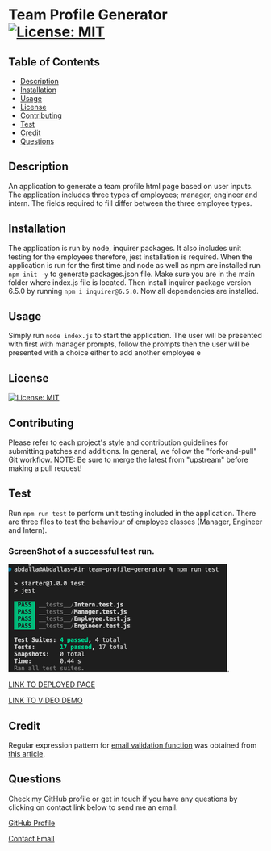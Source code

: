 # Team Profile Generator [![License: MIT](https://img.shields.io/badge/License-MIT-yellow.svg)](https://opensource.org/licenses/MIT)
  
  ## Table of Contents
  * [Description](#Description)
  * [Installation](#Installation)
  * [Usage](#Usage)
  * [License](#License)
  * [Contributing](#Contributing)
  * [Test](#test)
  * [Credit](#credit)
  * [Questions](#questions)

  ## Description 
  An application to generate a team profile html page based on user inputs. The application includes three types of employees; manager, engineer and intern. The fields required to fill differ between the three employee types. 

  ## Installation
  The application is run by node, inquirer packages. It also includes unit testing for the employees therefore, jest installation is required. When the application is run for the first time and node as well as npm are installed run ```npm init -y``` to generate packages.json file. Make sure you are in the main folder where index.js file is located. Then install inquirer package version 6.5.0 by running ```npm i inquirer@6.5.0```. Now all dependencies are installed.

  ## Usage
  Simply run ```node index.js``` to start the application. The user will be presented with first with manager prompts, follow the prompts then the user will be presented with a choice either to add another employee e

  ## License
  [![License: MIT](https://img.shields.io/badge/License-MIT-yellow.svg)](https://opensource.org/licenses/MIT)

  ## Contributing
  Please refer to each project's style and contribution guidelines for submitting patches and additions. In general, we follow the "fork-and-pull" Git workflow. NOTE: Be sure to merge the latest from "upstream" before making a pull request!
  
  ## Test
  Run ```npm run test``` to perform unit testing included in the application. There are three files to test the behaviour of employee classes (Manager, Engineer and Intern).

  ### ScreenShot of a successful test run.

  ![test image](./assets/test.png).
  
  [LINK TO DEPLOYED PAGE](output/styles.css)

  [LINK TO VIDEO DEMO](https://youtu.be/IOfU6Vq2_sY)

  ## Credit
  Regular expression pattern for [email validation function](https://github.com/abdalla-diaai/team-profile-generator/blob/37c4ff14e0994ad5eaf2d27c3195a29e5efd476f/index.js#L17C1-L24C1) was obtained from [this article](https://www.abstractapi.com/guides/email-validation-regex-javascript). 
   
  ## Questions
  Check my GitHub profile or get in touch if you have any questions by clicking on contact link below to send me an email. 

  [GitHub Profile](https://github.com/abdalla-diaai)

  [Contact Email](mailto:abdalla.diaai@outlook.com)
  

